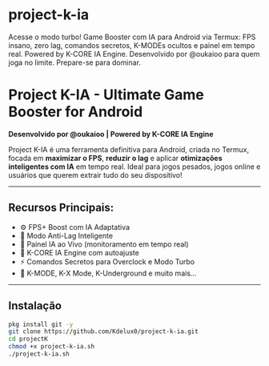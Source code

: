 # project-k-ia
Acesse o modo turbo! Game Booster com IA para Android via Termux: FPS insano, zero lag, comandos secretos, K-MODEs ocultos e painel em tempo real. Powered by K-CORE IA Engine. Desenvolvido por @oukaioo para quem joga no limite. Prepare-se para dominar.

# Project K-IA - Ultimate Game Booster for Android

**Desenvolvido por @oukaioo | Powered by K-CORE IA Engine**

Project K-IA é uma ferramenta definitiva para Android, criada no Termux, focada em **maximizar o FPS**, **reduzir o lag** e aplicar **otimizações inteligentes com IA** em tempo real. Ideal para jogos pesados, jogos online e usuários que querem extrair tudo do seu dispositivo!

---

## Recursos Principais:

- ⚙️ FPS+ Boost com IA Adaptativa
- 🚀 Modo Anti-Lag Inteligente
- 📡 Painel IA ao Vivo (monitoramento em tempo real)
- 🧠 K-CORE IA Engine com autoajuste
- ⚡ Comandos Secretos para Overclock e Modo Turbo
- 🔐 K-MODE, K-X Mode, K-Underground e muito mais...

---

## Instalação

```bash
pkg install git -y
git clone https://github.com/Kdelux0/project-k-ia.git
cd projectK
chmod +x project-k-ia.sh
./project-k-ia.sh
